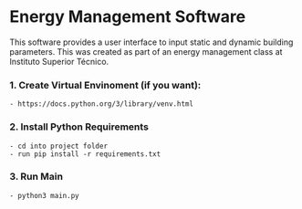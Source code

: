# Energy Management Software

This software provides a user interface to input static and dynamic building parameters.
This was created as part of an energy management class at Instituto Superior Técnico.

### 1. Create Virtual Envinoment (if you want):
	- https://docs.python.org/3/library/venv.html

### 2. Install Python Requirements
	- cd into project folder
	- run pip install -r requirements.txt

### 3. Run Main
	- python3 main.py


